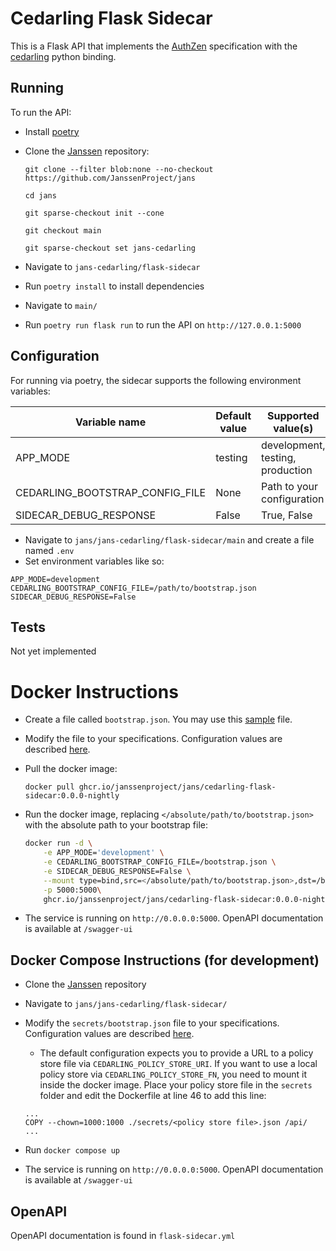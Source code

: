 # Cedarling Flask Sidecar

This is a Flask API that implements the [AuthZen](https://openid.github.io/authzen/) specification with the [cedarling](../) python binding. 

## Running

To run the API:

- Install [poetry](https://python-poetry.org/docs/#installation)
- Clone the [Janssen](https://github.com/JanssenProject/jans) repository:
    ```
    git clone --filter blob:none --no-checkout https://github.com/JanssenProject/jans
    ```
    ```
    cd jans
    ```
    ```
    git sparse-checkout init --cone
    ```
    ```
    git checkout main
    ```

    ```
    git sparse-checkout set jans-cedarling
    ```
- Navigate to `jans-cedarling/flask-sidecar`
- Run `poetry install` to install dependencies
- Navigate to `main/`
- Run `poetry run flask run` to run the API on `http://127.0.0.1:5000` 

## Configuration

For running via poetry, the sidecar supports the following environment variables:

| Variable name | Default value | Supported value(s) |
| ------------- | ------------- | ------------------ |
| APP_MODE | testing | development, testing, production |
| CEDARLING_BOOTSTRAP_CONFIG_FILE | None | Path to your configuration |
| SIDECAR_DEBUG_RESPONSE | False | True, False |

- Navigate to `jans/jans-cedarling/flask-sidecar/main` and create a file named `.env`
- Set environment variables like so:
```
APP_MODE=development
CEDARLING_BOOTSTRAP_CONFIG_FILE=/path/to/bootstrap.json
SIDECAR_DEBUG_RESPONSE=False
```

## Tests

Not yet implemented

# Docker Instructions

- Create a file called `bootstrap.json`. You may use this [sample](https://github.com/JanssenProject/jans/blob/main/jans-cedarling/flask-sidecar/secrets/bootstrap.json) file. 
- Modify the file to your specifications. Configuration values are described [here](https://github.com/JanssenProject/jans/blob/main/jans-cedarling/bindings/cedarling_python/cedarling_python.pyi).
- Pull the docker image:
	```
	docker pull ghcr.io/janssenproject/jans/cedarling-flask-sidecar:0.0.0-nightly
	```
- Run the docker image, replacing `</absolute/path/to/bootstrap.json>` with the absolute path to your bootstrap file: 

	```bash 
	docker run -d \
		-e APP_MODE='development' \
		-e CEDARLING_BOOTSTRAP_CONFIG_FILE=/bootstrap.json \
		-e SIDECAR_DEBUG_RESPONSE=False \
		--mount type=bind,src=</absolute/path/to/bootstrap.json>,dst=/bootstrap.json \
		-p 5000:5000\
		ghcr.io/janssenproject/jans/cedarling-flask-sidecar:0.0.0-nightly
	```
- The service is running on `http://0.0.0.0:5000`. OpenAPI documentation is available at `/swagger-ui`

## Docker Compose Instructions (for development)

- Clone the [Janssen](https://github.com/JanssenProject/jans) repository
- Navigate to `jans/jans-cedarling/flask-sidecar/`
- Modify the `secrets/bootstrap.json` file to your specifications. Configuration values are described [here](https://github.com/JanssenProject/jans/blob/main/jans-cedarling/bindings/cedarling_python/cedarling_python.pyi).
    - The default configuration expects you to provide a URL to a policy store file via `CEDARLING_POLICY_STORE_URI`. If you want to use a local policy store via `CEDARLING_POLICY_STORE_FN`, you need to mount it inside the docker image. Place your policy store file in the `secrets` folder and edit the Dockerfile at line 46 to add this line:

    ```
    ...
    COPY --chown=1000:1000 ./secrets/<policy store file>.json /api/
    ...
    ```
- Run `docker compose up`
- The service is running on `http://0.0.0.0:5000`. OpenAPI documentation is available at `/swagger-ui`

## OpenAPI

OpenAPI documentation is found in `flask-sidecar.yml`

